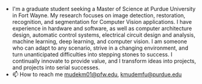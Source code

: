 - I'm a graduate student seeking a Master of Science at Purdue University in Fort Wayne. My research focuses on image detection, restoration, recognition, and segmentation for Computer Vision applications. I have experience in hardware and software, as well as computer architecture design, automatic control systems, electrical circuit design and analysis, machine learning, deep learning, and computer vision. 
I am someone who can adapt to any scenario, strive in a changing environment, and turn unanticipated difficulties into stepping stones to success. I continually innovate to provide value, and I transform ideas into projects, and projects into serial successes.
- 📫 How to reach me mudekm01@pfw.edu, kmudemfu@purdue.edu
<!---
michelmudemfu/michelmudemfu is a ✨ special ✨ repository because its `README.md` (this file) appears on your GitHub profile.
You can click the Preview link to take a look at your changes.
--->

